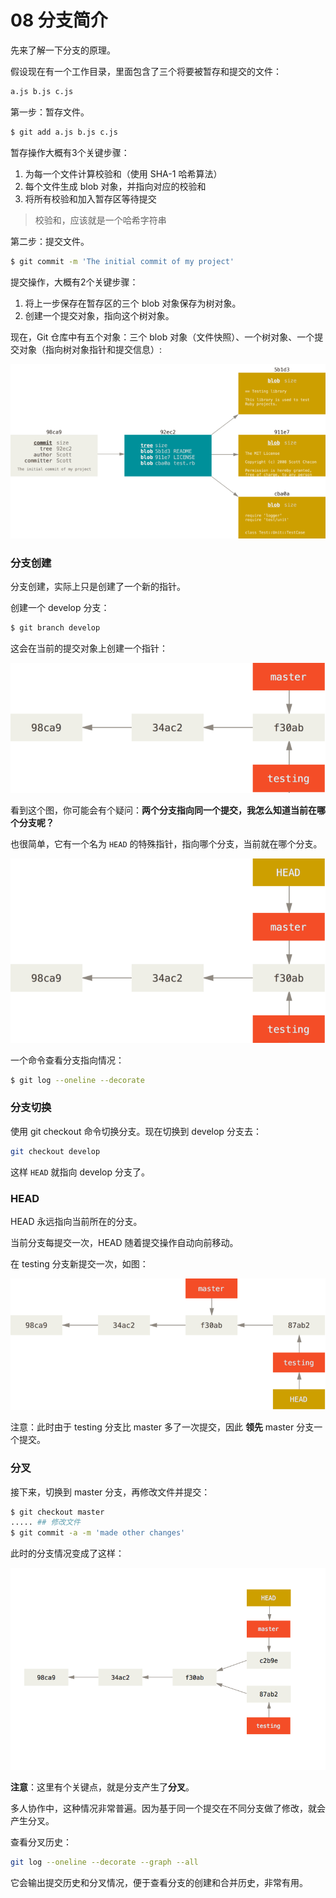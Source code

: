 # 08 分支简介

先来了解一下分支的原理。

假设现在有一个工作目录，里面包含了三个将要被暂存和提交的文件：

```sh
a.js b.js c.js
```

第一步：暂存文件。

```sh
$ git add a.js b.js c.js
```

暂存操作大概有3个关键步骤：

1. 为每一个文件计算校验和（使用 SHA-1 哈希算法）
2. 每个文件生成 blob 对象，并指向对应的校验和
3. 将所有校验和加入暂存区等待提交

> 校验和，应该就是一个哈希字符串

第二步：提交文件。

```sh
$ git commit -m 'The initial commit of my project'
```

提交操作，大概有2个关键步骤：

1. 将上一步保存在暂存区的三个 blob 对象保存为树对象。
2. 创建一个提交对象，指向这个树对象。

现在，Git 仓库中有五个对象：三个 blob 对象（文件快照）、一个树对象、一个提交对象（指向树对象指针和提交信息）:

![commit-and-tree](../../../assets/commit-and-tree.png)

### 分支创建

分支创建，实际上只是创建了一个新的指针。

创建一个 develop 分支：

```sh
$ git branch develop
```

这会在当前的提交对象上创建一个指针：

![two-branches](../../../assets/two-branches.png)

看到这个图，你可能会有个疑问：**两个分支指向同一个提交，我怎么知道当前在哪个分支呢？**

也很简单，它有一个名为 `HEAD` 的特殊指针，指向哪个分支，当前就在哪个分支。

![head-to-master](../../../assets/head-to-master.png)

一个命令查看分支指向情况：

```sh
$ git log --oneline --decorate
```

### 分支切换

使用 git checkout 命令切换分支。现在切换到 develop 分支去：

```sh
git checkout develop
```

这样 `HEAD` 就指向 develop 分支了。

### HEAD

HEAD 永远指向当前所在的分支。

当前分支每提交一次，HEAD 随着提交操作自动向前移动。

在 testing 分支新提交一次，如图：

![advance-testing](../../../assets/advance-testing.png)

注意：此时由于 testing 分支比 master 多了一次提交，因此 **领先** master 分支一个提交。

### 分叉

接下来，切换到 master 分支，再修改文件并提交：

```sh
$ git checkout master
..... ## 修改文件
$ git commit -a -m 'made other changes'
```

此时的分支情况变成了这样：

![advance-master](../../../assets/advance-master.png)

**注意**：这里有个关键点，就是分支产生了**分叉**。

多人协作中，这种情况非常普遍。因为基于同一个提交在不同分支做了修改，就会产生分叉。

查看分叉历史：

```sh
git log --oneline --decorate --graph --all
```

它会输出提交历史和分叉情况，便于查看分支的创建和合并历史，非常有用。